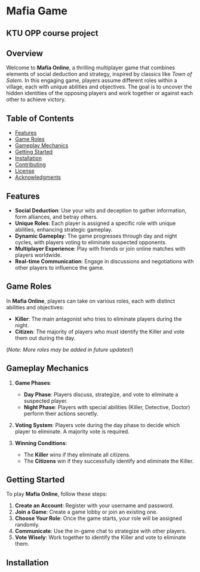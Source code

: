 # Mafia Game
## KTU OPP course project

## Overview

Welcome to **Mafia Online**, a thrilling multiplayer game that combines elements of social deduction and strategy, inspired by classics like *Town of Salem*. In this engaging game, players assume different roles within a village, each with unique abilities and objectives. The goal is to uncover the hidden identities of the opposing players and work together or against each other to achieve victory.

## Table of Contents

- [Features](#features)
- [Game Roles](#game-roles)
- [Gameplay Mechanics](#gameplay-mechanics)
- [Getting Started](#getting-started)
- [Installation](#installation)
- [Contributing](#contributing)
- [License](#license)
- [Acknowledgments](#acknowledgments)

## Features

- **Social Deduction**: Use your wits and deception to gather information, form alliances, and betray others.
- **Unique Roles**: Each player is assigned a specific role with unique abilities, enhancing strategic gameplay.
- **Dynamic Gameplay**: The game progresses through day and night cycles, with players voting to eliminate suspected opponents.
- **Multiplayer Experience**: Play with friends or join online matches with players worldwide.
- **Real-time Communication**: Engage in discussions and negotiations with other players to influence the game.

## Game Roles

In **Mafia Online**, players can take on various roles, each with distinct abilities and objectives:

- **Killer**: The main antagonist who tries to eliminate players during the night.
- **Citizen**: The majority of players who must identify the Killer and vote them out during the day.

(*Note: More roles may be added in future updates!*)

## Gameplay Mechanics

1. **Game Phases**:
   - **Day Phase**: Players discuss, strategize, and vote to eliminate a suspected player.
   - **Night Phase**: Players with special abilities (Killer, Detective, Doctor) perform their actions secretly.

2. **Voting System**: Players vote during the day phase to decide which player to eliminate. A majority vote is required.

3. **Winning Conditions**:
   - The **Killer** wins if they eliminate all citizens.
   - The **Citizens** win if they successfully identify and eliminate the Killer.

## Getting Started

To play **Mafia Online**, follow these steps:

1. **Create an Account**: Register with your username and password.
2. **Join a Game**: Create a game lobby or join an existing one.
3. **Choose Your Role**: Once the game starts, your role will be assigned randomly.
4. **Communicate**: Use the in-game chat to strategize with other players.
5. **Vote Wisely**: Work together to identify the Killer and vote to eliminate them.

## Installation

